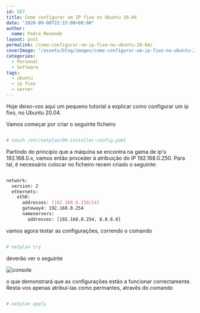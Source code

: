 ```yaml
---
id: 587
title: Como configurar um IP fixo no Ubuntu 20.04
date: "2020-09-08T22:15:00+00:00"
author:
  name: Pedro Resende
layout: post
permalink: /como-configurar-um-ip-fixo-no-ubuntu-20-04/
coverImage: "/assets/blog/images/como-configurar-um-ip-fixo-no-ubuntu-20-04/ubuntu-20.04.png"
categories:
  - Personal
  - Software
tags:
  - ubuntu
  - ip fixo
  - server
---
```


Hoje deixo-vos aqui um pequeno tutorial a explicar como configurar um ip fixo, no Ubuntu 20.04.

Vamos começar por criar o seguinte ficheiro

```bash

# touch /etc/netplan/00-installer-config.yaml
```

Partindo do principio que a máquina se encontra na gama de ip's 192.168.0.x, vamos então proceder à atribuição do IP 192.168.0.250. Para tal, é necessário colocar no ficheiro recem criado o seguinte:

```bash

network:
  version: 2
  ethernets:
    eth0:
      addresses: [192.168.0.250/24]
      gateway4: 192.168.0.254
      nameservers:
        addresses: [192.168.0.254, 8.8.8.8]
```

vamos agora testar as configurações, correndo o comando

```bash

# netplan try
```

deverão ver o seguinte

![console](/assets/blog/images/como-configurar-um-ip-fixo-no-ubuntu-20-04/console.png)

o que demonstrará que as configurações estão a funcionar correctamente. Resta-vos apenas atribuí-las como permantes, atravês do comando

```bash

# netplan apply
```
